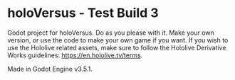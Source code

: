 # holoVersus - Test Build 3
Godot project for holoVersus. Do as you please with it. Make your own version, or use the code to make your own game if you want. If you wish to use the Hololive related assets, make sure to follow the Hololive Derivative Works guidelines: https://en.hololive.tv/terms.

Made in Godot Engine v3.5.1.
